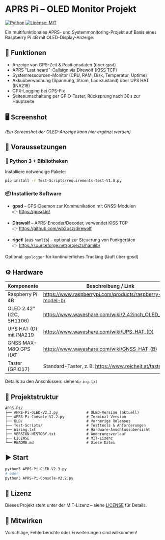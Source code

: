 # APRS Pi – OLED Monitor Projekt

[![Python](https://img.shields.io/badge/Python-3.7%2B-blue.svg)](https://www.python.org/)
[![License: MIT](https://img.shields.io/badge/License-MIT-yellow.svg)](LICENSE)

Ein multifunktionales APRS- und Systemmonitoring-Projekt auf Basis eines Raspberry Pi 4B mit OLED-Display-Anzeige.

## 🔧 Funktionen

- Anzeige von GPS-Zeit & Positionsdaten (über `gpsd`)
- APRS "Last heard"-Callsign via Direwolf (KISS TCP)
- Systemressourcen-Monitor (CPU, RAM, Disk, Temperatur, Uptime)
- Akkuüberwachung (Spannung, Strom, Ladezustand) über UPS HAT (INA219)
- GPX-Logging bei GPS-Fix
- Seitenumschaltung per GPIO-Taster, Rücksprung nach 30 s zur Hauptseite

## 🖥️ Screenshot

*(Ein Screenshot der OLED-Anzeige kann hier ergänzt werden)*

## 🧰 Voraussetzungen

### 🐍 Python 3 + Bibliotheken

Installiere notwendige Pakete:

```bash
pip install -r Test-Scripts/requirements-test-V1.0.py
```

### 📦 Installierte Software

- **gpsd** – GPS-Daemon zur Kommunikation mit GNSS-Modulen  
  👉 https://gpsd.io/

- **Direwolf** – APRS-Encoder/Decoder, verwendet KISS TCP  
  👉 https://github.com/wb2osz/direwolf

- **rigctl** (aus `hamlib`) – optional zur Steuerung von Funkgeräten  
  👉 https://sourceforge.net/projects/hamlib/

Optional: `gpxlogger` für kontinuierliches Tracking (läuft über gpsd)

## ⚙️ Hardware

| Komponente                | Beschreibung / Link |
|--------------------------|---------------------|
| Raspberry Pi 4B          | https://www.raspberrypi.com/products/raspberry-pi-4-model-b/ |
| OLED 2.42" (I2C, SH1106) | https://www.waveshare.com/wiki/2.42inch_OLED_Module |
| UPS HAT (D) mit INA219   | https://www.waveshare.com/wiki/UPS_HAT_(D) |
| GNSS MAX-M8Q GPS HAT     | https://www.waveshare.com/wiki/GNSS_HAT_(B) |
| Taster (GPIO17)          | Standard-Taster, z. B. https://www.reichelt.at/taster |

Details zu den Anschlüssen: siehe `Wiring.txt`

## 📁 Projektstruktur

```
APRS-Pi/
├── APRS-Pi-OLED-V2.3.py             # OLED-Version (aktuell)
├── APRS-Pi-Console-V2.2.py          # Terminal-Version
├── OLD/                             # Vorherige Releases
├── Test-Scripts/                    # Testtools & Anforderungen
├── Wiring.txt                       # Hardware-Anschlussübersicht
├── VERSION-HISTORY.txt              # Änderungsverlauf
├── LICENSE                          # MIT-Lizenz
└── README.md                        # Diese Datei
```

## ▶️ Start

```bash
python3 APRS-Pi-OLED-V2.3.py
# oder
python3 APRS-Pi-Console-V2.2.py
```

## 📄 Lizenz

Dieses Projekt steht unter der MIT-Lizenz – siehe [LICENSE](LICENSE) für Details.

## 🙋 Mitwirken

Vorschläge, Fehlerberichte oder Erweiterungen sind willkommen!
